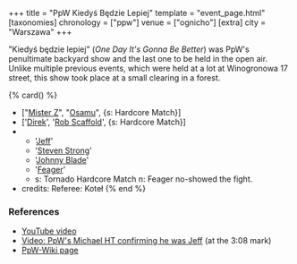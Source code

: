 +++
title = "PpW Kiedyś Będzie Lepiej"
template = "event_page.html"
[taxonomies]
chronology = ["ppw"]
venue = ["ognicho"]
[extra]
city = "Warszawa"
+++

"Kiedyś będzie lepiej" (_One Day It's Gonna Be Better_) was PpW's penultimate backyard show and the last one to be held in the open air. Unlike multiple previous events, which were held at a lot at Winogronowa 17 street, this show took place at a small clearing in a forest.

{% card() %}
- ["[Mister Z](@/w/mister-z.md)", "[Osamu](@/w/osamu.md)", {s: Hardcore Match}]
- ['[Direk](@/w/direk.md)', '[Rob Scaffold](@/w/rob-scaffold.md)', {s: Hardcore Match}]
- - '[Jeff](@/w/michael-ht.md)'
  - '[Steven Strong](@/w/biesiad.md)'
  - '[Johnny Blade](@/w/johnny-blade.md)'
  - '[Feager](@/w/feager.md)'
  - s: Tornado Hardcore Match
    n: Feager no-showed the fight.
- credits:
    Referee: Koteł
{% end %}


### References

* [YouTube video](https://www.youtube.com/watch?v=DOAeXjrpmlg)
* [Video: PpW's Michael HT confirming he was Jeff](https://www.youtube.com/live/VlBjnWJRarE?si=LBRL38AjOmYrxW80&t=188) (at the 3:08 mark)
* [PpW-Wiki page](http://ppw-fandom.tpwres.pl/ppw-kiedys-bedzie-lepiej-2019)

